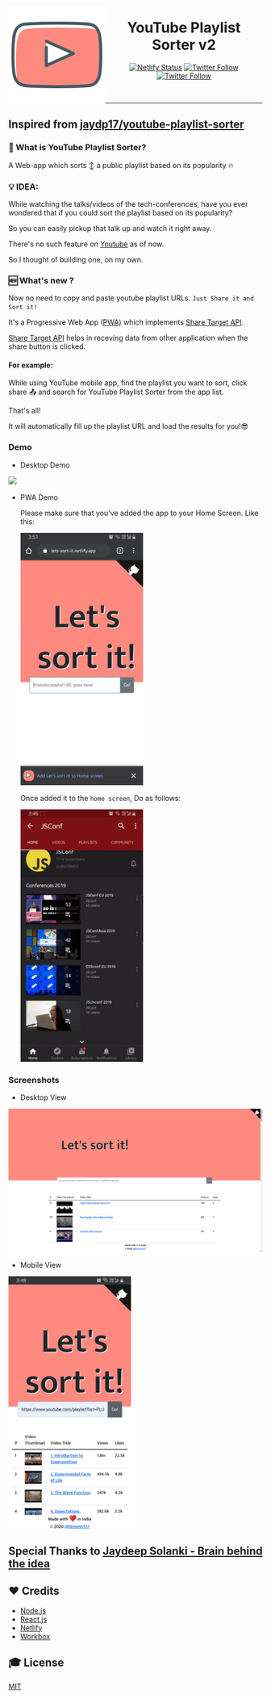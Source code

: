 <p align="center">
<img src='./src/assets/logo192.png' align='left'/>
<h1 align="center"> YouTube Playlist Sorter v2 </h1>
<span align='center'>

  [![Netlify Status](https://api.netlify.com/api/v1/badges/c9085e11-3964-426a-b045-fba9337ee36b/deploy-status)](https://app.netlify.com/sites/nifty-tesla-bcd396/deploys)
  [![Twitter Follow](https://img.shields.io/twitter/follow/jaydp17.svg?style=social)](https://twitter.com/jaydp17)
  [![Twitter Follow](https://img.shields.io/twitter/follow/NimeshS17.svg?style=social)](https://twitter.com/NimeshS17)

</span>
</p>
<br/>
<hr>

## Inspired from [jaydp17/youtube-playlist-sorter](https://github.com/jaydp17/youtube-playlist-sorter)

### 🤔 What is YouTube Playlist Sorter?
A Web-app which sorts ↕️ a public playlist based on its popularity 🔥

### 💡 IDEA:

While watching the talks/videos of the tech-conferences, have you ever wondered that if you could sort the playlist based on its popularity?

So you can easily pickup that talk up and watch it right away.

There's no such feature on [Youtube](https://youtube.com/) as of now.

So I thought of building one, on my own.

### 🆕 What's new ?

Now no need to copy and paste youtube playlist URLs. `Just Share it and Sort it!`

It's a Progressive Web App ([PWA](https://web.dev/progressive-web-apps/)) which implements [Share Target API](https://web.dev/web-share-target/).

[Share Target API](https://web.dev/web-share-target/) helps in receving data from other application when the share button is clicked.

#### For example:

While using YouTube mobile app, find the playlist you want to sort, click share 📤 and search for YouTube Playlist Sorter from the app list.

That's all!

It will automatically fill up the playlist URL and load the results for you!😎

### Demo
  - Desktop Demo

<a href="https://lets-sort-it.netlify.app"><img src="./src/assets/demo.gif"></a>

  - PWA Demo
      
    Please make sure that you've added the app to your Home Screen. 
    Like this:

    <a href="https://lets-sort-it.netlify.app"><img src="./src/assets/a2hs.jpg" height=500></a>

    Once added it to the `home screen`, Do as follows:

    <a href="https://lets-sort-it.netlify.app"><img src="./src/assets/PWAdemo.gif" height=500></a>

### Screenshots

  - Desktop View

<a href="https://lets-sort-it.netlify.app"><img src="./src/assets/1.png"></a>

  - Mobile View

<a href="https://lets-sort-it.netlify.app"><img src="./src/assets/3.jpg" height=500></a>

## Special Thanks to [Jaydeep Solanki - Brain behind the idea](https://jaydp.com)

## ❤️ Credits

- [Node.js](https://nodejs.org/)
- [React.js](https://reactjs.org/)
- [Netlify](https://www.netlify.com/)
- [Workbox](https://developers.google.com/web/tools/workbox)

## 🎓 License

[MIT](LICENSE)
